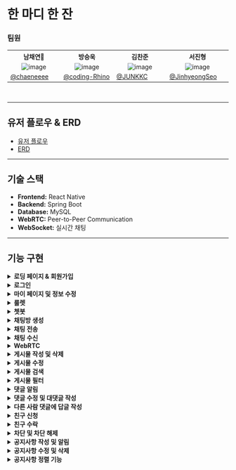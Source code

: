 # **한 마디 한 잔**

### 팀원
<table>
  <tbody>
    <tr width='100%'>
      <th align="center" width='20%'>남채연👑</th>
      <th align="center" width='20%'>방승욱</th>
      <th align="center" width='20%'>김찬준</th>
      <th align="center" width='20%'>서진형</th>
    </tr>
    <tr>
      <td align="center"><img width="100" alt="image" src=""></td>
      <td align='center'><img width="100" alt="image" src=""></td>
      <td align='center'><img width="100" alt="image" src=""></td>
      <td align='center'><img width="100" alt="image" src=""></td>
    </tr>
    <tr>
      <td width="150"><a href="https://github.com/chaeneeee">@chaeneeee</a></td>
      <td width="150"><a href="https://github.com/coding-Rhino">@coding-Rhino</a></td>
      <td width="150"><a href="https://github.com/JUNKKC">@JUNKKC</a></td>
      <td width="150"><a href="https://github.com/JinhyeongSeo">@JinhyeongSeo</a></td>
    </tr>  
  </tbody>
</table>
<br>

---

## **유저 플로우 & ERD**
- [유저 플로우](https://drive.google.com/file/d/1JRvUMDukagLtbae6EEjZQ6sDfLmo4_2r/view)
- [ERD](https://www.erdcloud.com/d/SYoTmrzEEvBYeT4jn)

---

## **기술 스택**
- **Frontend:** React Native
- **Backend:** Spring Boot
- **Database:** MySQL
- **WebRTC:** Peer-to-Peer Communication
- **WebSocket:** 실시간 채팅

---

## **기능 구현**

<details>
<summary><strong>로딩 페이지 & 회원가입</strong></summary>

<img src="https://github.com/MeetSipDrink/.github/blob/main/assets/알림권한,%20회원가입.gif?raw=true" width="20%" />

</details>

<details>
<summary><strong>로그인</strong></summary>

<img src="https://github.com/MeetSipDrink/.github/blob/main/assets/로그인.gif?raw=true" width="20%" />

</details>

<details>
<summary><strong>마이 페이지 및 정보 수정</strong></summary>

<img src="https://github.com/MeetSipDrink/.github/blob/main/assets/맴버정보수정.gif?raw=true" width="20%" />

</details>

<details>
<summary><strong>룰렛</strong></summary>

<img src="https://github.com/MeetSipDrink/.github/blob/main/assets/룰렛.gif?raw=true" width="20%" />

</details>

<details>
<summary><strong>쳇봇</strong></summary>

<img src="https://github.com/MeetSipDrink/.github/blob/main/assets/챗봇.gif?raw=true" width="20%" />

</details>

<details>
<summary><strong>채팅방 생성</strong></summary>

<img src="https://github.com/MeetSipDrink/.github/blob/main/assets/채팅방생성.gif?raw=true" width="20%" />

</details>

<details>
<summary><strong>채팅 전송</strong></summary>

<img src="https://github.com/MeetSipDrink/.github/blob/main/assets/채팅전송.gif?raw=true" width="20%" />

</details>

<details>
<summary><strong>채팅 수신</strong></summary>

<img src="https://github.com/MeetSipDrink/.github/blob/main/assets/채팅받기.gif?raw=true" width="20%" />

</details>

<details>
<summary><strong>WebRTC</strong></summary>

<img src="https://github.com/MeetSipDrink/.github/blob/main/assets/webrtc.gif?raw=true" width="20%" />

</details>

<details>
<summary><strong>게시물 작성 및 삭제</strong></summary>

<img src="https://github.com/MeetSipDrink/.github/blob/main/assets/게시물%20작성%20삭제.gif?raw=true" width="20%" />

</details>

<details>
<summary><strong>게시물 수정</strong></summary>

<img src="https://github.com/MeetSipDrink/.github/blob/main/assets/게시판%20수정.gif?raw=true" width="20%" />

</details>

<details>
<summary><strong>게시물 검색</strong></summary>

<img src="https://github.com/MeetSipDrink/.github/blob/main/assets/게시판%20검색.gif?raw=true" width="20%" />

</details>

<details>
<summary><strong>게시물 필터</strong></summary>

<img src="https://github.com/MeetSipDrink/.github/blob/main/assets/게시판%20필터.gif?raw=true" width="20%" />

</details>

<details>
<summary><strong>댓글 알림</strong></summary>

<img src="https://github.com/MeetSipDrink/.github/blob/main/assets/댓글%20알람.gif?raw=true" width="20%" />

</details>

<details>
<summary><strong>댓글 수정 및 대댓글 작성</strong></summary>

<img src="https://github.com/MeetSipDrink/.github/blob/main/assets/댓글%20수정%20답글작성.gif?raw=true" width="20%" />

</details>

<details>
<summary><strong>다른 사람 댓글에 답글 작성</strong></summary>

<img src="https://github.com/MeetSipDrink/.github/blob/main/assets/다른사람%20댓글에%20답글.gif?raw=true" width="20%" />

</details>

<details>
<summary><strong>친구 신청</strong></summary>

<img src="https://github.com/MeetSipDrink/.github/blob/main/assets/친구요청.gif?raw=true" width="20%" />

</details>

<details>
<summary><strong>친구 수락</strong></summary>

<img src="https://github.com/MeetSipDrink/.github/blob/main/assets/친구승인.gif?raw=true" width="20%" />

</details>

<details>
<summary><strong>차단 및 차단 해제</strong></summary>

<img src="https://github.com/MeetSipDrink/.github/blob/main/assets/친구%20차단%20및%20해제.gif?raw=true" width="20%" />

</details>

<details>
<summary><strong>공지사항 작성 및 알림</strong></summary>

<img src="https://github.com/MeetSipDrink/.github/blob/main/assets/공지사항%20작성,%20알림.gif?raw=true" width="20%" />

</details>

<details>
<summary><strong>공지사항 수정 및 삭제</strong></summary>

<img src="https://github.com/MeetSipDrink/.github/blob/main/assets/공지사항%20수정,%20삭제.gif?raw=true" width="20%" />

</details>

<details>
<summary><strong>공지사항 정렬 기능</strong></summary>

<img src="https://github.com/MeetSipDrink/.github/blob/main/assets/공지사항%20정렬기능.gif?raw=true" width="20%" />

</details>
